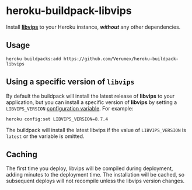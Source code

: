 heroku-buildpack-libvips
======================

Install [**libvips**](https://github.com/libvips/libvips) to your Heroku
instance, _**without**_ any other dependencies.

## Usage

    heroku buildpacks:add https://github.com/Verumex/heroku-buildpack-libvips

## Using a specific version of `libvips`

By default the buildpack will install the latest release of **libvips** to your
application, but you can install a specific version of **libvips** by setting a
`LIBVIPS_VERSION` [configuration
variable](https://devcenter.heroku.com/articles/config-vars). For example:

    heroku config:set LIBVIPS_VERSION=8.7.4

The buildpack will install the latest libvips if the value of `LIBVIPS_VERSION` is
`latest` or the variable is omitted.

## Caching

The first time you deploy, libvips will be compiled during deployment, adding
minutes to the deployment time. The installation will be cached, so subsequent
deploys will not recompile unless the libvips version changes.
